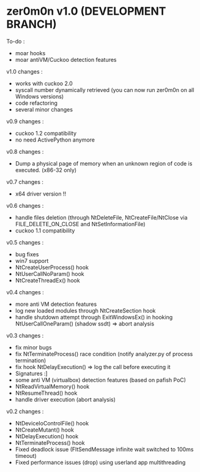 zer0m0n v1.0 (DEVELOPMENT BRANCH)
=================================

To-do :
+ moar hooks
+ moar antiVM/Cuckoo detection features

v1.0 changes :
+ works with cuckoo 2.0
+ syscall number dynamically retrieved (you can now run zer0m0n on all Windows versions)
+ code refactoring
+ several minor changes

v0.9 changes :
+ cuckoo 1.2 compatibility
+ no need ActivePython anymore

v0.8 changes :
+ Dump a physical page of memory when an unknown region of code is executed. (x86-32 only)

v0.7 changes :
+ x64 driver version !!

v0.6 changes :
+ handle files deletion (through NtDeleteFile, NtCreateFile/NtClose via FILE_DELETE_ON_CLOSE and NtSetInformationFile)
+ cuckoo 1.1 compatibility

v0.5 changes :
+ bug fixes
+ win7 support
+ NtCreateUserProcess() hook 
+ NtUserCallNoParam() hook 
+ NtCreateThreadEx() hook 

v0.4 changes :
+ more anti VM detection features
+ log new loaded modules through NtCreateSection hook 
+ handle shutdown attempt through ExitWindowsEx() in hooking NtUserCallOneParam() (shadow ssdt) => abort analysis

v0.3 changes :
+ fix minor bugs
+ fix NtTerminateProcess() race condition (notify analyzer.py of process termination)
+ fix hook NtDelayExecution() => log the call before executing it
+ Signatures :]
+ some anti VM (virtualbox) detection features (based on pafish PoC)
+ NtReadVirtualMemory() hook
+ NtResumeThread() hook
+ handle driver execution (abort analysis)

v0.2 changes :
+ NtDeviceIoControlFile() hook
+ NtCreateMutant() hook
+ NtDelayExecution() hook
+ NtTerminateProcess() hook
+ Fixed deadlock issue (FltSendMessage infinite wait switched to 100ms timeout)
+ Fixed performance issues (drop) using userland app multithreading
